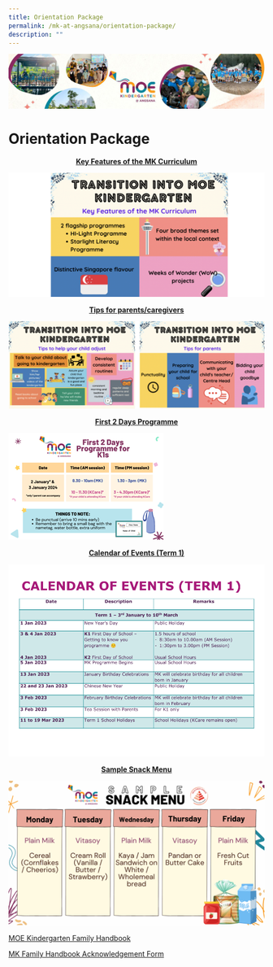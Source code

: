 ```yaml
---
title: Orientation Package
permalink: /mk-at-angsana/orientation-package/
description: ""
---
```

![](/images/MK-Angsana.jpg)


Orientation Package
===================

<center><b><u>Key Features of the MK Curriculum </u></b></center>

![](/images/OP.png)


<center><b><u>Tips for parents/caregivers </u></b></center>

![](/images/OP2.png)



<center><b><u> First 2 Days Programme </u></b></center>

![](/images/k1%20first%202%20days.png)

	
<center><b><u> Calendar of Events (Term 1) </u></b></center>
	
![](/images/MK@Angsana/Calendar%20of%20Events%20(Term%201).png)


<center><b><u> Sample Snack Menu</u></b></center>

![](/images/MK@Angsana/OP8.png)

	
[MOE Kindergarten Family Handbook](/files/2021%20MOE%20Kindergarten%20Family%20Handbook.pdf)

[MK Family Handbook Acknowledgement Form](/files/MK%20Family%20Handbook%20Acknowledgement%20Form.pdf)